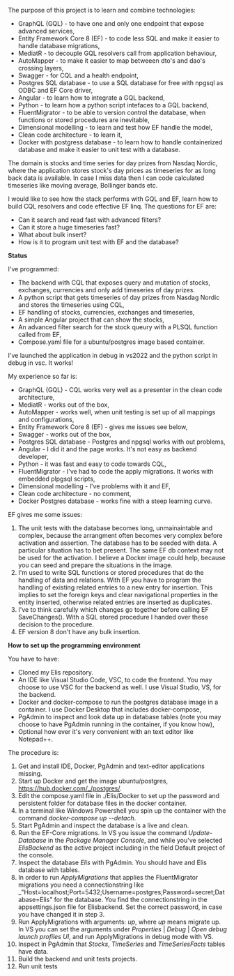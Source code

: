 The purpose of this project is to learn and combine technologies:
* GraphQL (GQL) - to have one and only one endpoint that expose advanced services,
* Entity Framework Core 8 (EF) - to code less SQL and make it easier to handle database migrations,
* MediatR - to decouple GQL resolvers call from application behaviour,
* AutoMapper - to make it easier to map betweeen dto's and dao's crossing layers,   
* Swagger - for CQL and a health endpoint,
* Postgres SQL database - to use a SQL database for free with npgsql as ODBC and EF Core driver,
* Angular - to learn how to integrate a GQL backend,
* Python - to learn how a python script intefaces to a GQL backend,
* FluentMigrator - to be able to version control the database, when functions or stored procedures are inevitable,
* Dimensional modelling - to learn and test how EF handle the model,
* Clean code architecture - to learn it,
* Docker with postgress database - to learn how to handle containerized database and make it easier to unit test with a database.

The domain is stocks and time series for day prizes from Nasdaq Nordic, where the application stores stock's day prices as timeseries for as long back data is available. In case I miss data then I can code calculated timeseries like moving average, Bollinger bands etc.

I would like to see how the stack performs with GQL and EF, learn how to build CQL resolvers and code effective EF linq.
The questions for EF are:
* Can it search and read fast with advanced filters?
* Can it store a huge timeseries fast?
* What about bulk insert?
* How is it to program unit test with EF and the database?

**Status**

I've programmed:
* The backend with CQL that exposes query and mutation of stocks, exchanges, currencies and only add timeseries of day prizes.
* A python script that gets timeseries of day prizes from Nasdag Nordic and stores the timeseries using CQL,
* EF handling of stocks, currencies, exchanges and timeseries,
* A simple Angular project that can show the stocks,
* An advanced filter search for the stock queury with a PLSQL function called from EF,
* Compose.yaml file for a ubuntu/postgres image based container.

I've launched the application in debug in vs2022 and the python script in debug in vsc. It works!

My experience so far is:
* GraphQL (GQL) - CQL works very well as a presenter in the clean code architecture,
* MediatR - works out of the box,
* AutoMapper - works well, when unit testing is set up of all mappings and configurations,
* Entity Framework Core 8 (EF) - gives me issues see below,
* Swagger - works out of the box,
* Postgres SQL database - Postgres and npgsql works with out problems,
* Angular - I did it and the page works. It's not easy as backend developer,
* Python - it was fast and easy to code towards CQL,
* FluentMigrator - I've had to code the apply migrations. It works with embedded plpgsql scripts,
* Dimensional modelling - I've problems with it and EF,
* Clean code architecture - no comment,
* Docker Postgres database - works fine with a steep learning curve.

EF gives me some issues:
1) The unit tests with the database becomes long, unmainaintable and complex, because the arrangment often becomes very complex before activation and assertion. The database has to be seeded with data. A particular situation has to bet present. The same EF db context may not be used for the activation. I believe a Docker image could help, because you can seed and prepare the situations in the image.
2) I'm used to write SQL functions or stored procedures that do the handling of data and relations. With EF you have to program the handling of existing related entries to a new entry for insertion. This implies to set the foreign keys and clear navigational properties in the entity inserted, otherwise related entries are inserted as duplicates.
3) I've to think carefully which changes go together before calling EF SaveChanges(). With a SQL stored procedure I handed over these decision to the procedure.
4) EF version 8 don't have any bulk insertion.

**How to set up the programming environment**

You have to have:
* Cloned my Elis repository.
* An IDE like Visual Studio Code, VSC, to code the frontend. You may choose to use VSC for the backend as well. I use Visual Studio, VS, for the backend.
* Docker and docker-compose to run the postgres database image in a container. I use Docker Desktop that includes docker-compose,
* PgAdmin to inspect and look data up in database tables (note you may choose to have PgAdmin running in the container, if you know how),
* Optional how ever it's very convenient with an text editor like Notepad++.

The procedure is:
1. Get and install IDE, Docker, PgAdmin and text-editor applications missing.
2. Start up Docker and get the image ubuntu/postgres, https://hub.docker.com/_/postgres/.
3. Edit the compose.yaml file in ./Elis/Docker to set up the password and persistent folder for database files in the docker container.
4. In a terminal like Windows Powershell you spin up the container with the command _docker-compose up --detach_.
5. Start PgAdmin and inspect the database is a live and clean.
6. Run the EF-Core migrations. In VS you issue the command _Update-Database_ in the _Package Manager Console_, and while you've selected _ElisBackend_ as the active project including in the field Default project of the console.
7. Inspect the database _Elis_ with PgAdmin. You should have and Elis database with tables.
8. In order to run _ApplyMigrations_ that applies the FluentMigrator migrations you need a connectionstring like _"Host=localhost;Port=5432;Username=postgres;Password=secret;Database=Elis" for the database. You find the connectionstring in the appsettings.json file for Elisbackend. Set the correct password, in case you have changed it in step 3.
9. Run ApplyMigrations with arguments: _<connectionsstring> up_, where _up_ means migrate up. In VS you can set the arguments under _Properties_ | _Debug_ | _Open debug launch profiles UI_, and run ApplyMigrations in debug mode with VS.  
11. Inspect in PgAdmin that _Stocks_, _TimeSeries_ and _TimeSeriesFacts_ tables have data.
13. Build the backend and unit tests projects.
14. Run unit tests
